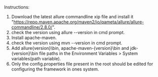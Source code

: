 Instructions:

1. Download the latest allure commandline xip file and install it "https://repo.maven.apache.org/maven2/io/qameta/allure/allure-commandline/2.8.0/".
2. check the version using allure --version in cmd prompt.
3. Install apache-maven.
4. check the version using mvn --version in cmd prompt.
5. Add allure{version}\bin, apache-maven-{version}\bin and jdk-{version}\bin file paths in the Environment Variables > System variables(path variable).
6. Only the config.properties file present in the root should be edited for configuring the framework in ones system.
